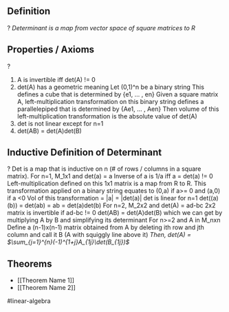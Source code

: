
## Definition
?
*Determinant is a map from vector space of square matrices to R*

## Properties / Axioms
?
1. A is invertible iff det(A) != 0
2. det(A) has a geometric meaning
		Let (0,1)^n be a binary string
		This defines a cube that is determined by {e1, ... , en}
		Given a square matrix A, left-multiplication transformation on this binary string defines a parallelepiped  that is determined by {Ae1, ... , Aen}
		Then volume of this left-multiplication transformation is the absolute value of det(A)
3. det is not linear except for n=1
4. det(AB) = det(A)det(B)

## Inductive Definition of Determinant
?
Det is a map that is inductive on n (# of rows / columns in a square matrix).
For n=1, M_1x1 and det(a) = a
	Inverse of a is 1/a iff a = det(a) != 0
	Left-multiplication defined on this 1x1 matrix is a map from R to R.
		This transformation applied on a binary string equates to (0,a) if a>= 0 and (a,0) if a <0
		Vol of this transformation = |a| = |det(a)|
	det is linear for n=1
	det((a)(b)) = det(ab) = ab = det(a)det(b)
For n=2, M_2x2 and det(A) = ad-bc
	2x2 matrix is invertible if ad-bc != 0
	det(AB) = det(A)det(B) which we can get by multiplying A by B and simplifying its determinant
For n>=2 and A in M_nxn
	Define a (n-1)x(n-1) matrix obtained from A by deleting ith row and jth column and call it B (A with squiggly line above it)
	*Then, det(A) = $\sum_{j=1}^{n}(-1)^{1+j}A_{1j}\det(B_{1j})$*


## Theorems
- [[Theorem Name 1]]
- [[Theorem Name 2]]




#linear-algebra